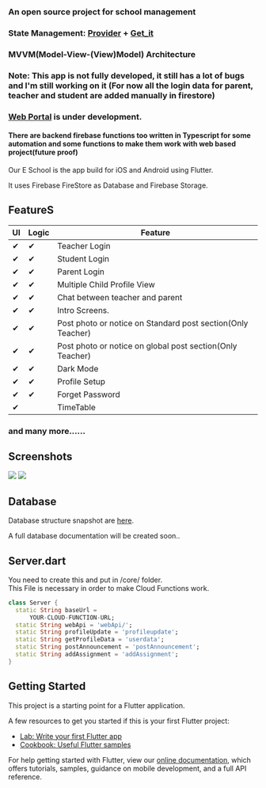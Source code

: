 

### An open source project for school management

### State Management: [Provider](https://pub.dev/packages/provider) + [Get_it](https://pub.dev/packages/get_it)

### MVVM(Model-View-(View)Model) Architecture

### Note: This app is not fully developed, it still has a lot of bugs and I'm still working on it (For now all the login data for parent, teacher and student are added manually in firestore)

### [Web Portal](https://github.com/ketanchoyal/Our-E-School-Web-Portal) is under development.

#### There are backend firebase functions too written in Typescript for some automation and some functions to make them work with web based project(future proof)

Our E School is the app build for iOS and Android using Flutter.

It uses Firebase FireStore as Database and Firebase Storage.

## FeatureS

|  UI  | Logic | Feature |
| ------ | ------ | ------|
| ✔ | ✔ | Teacher Login
| ✔ | ✔ | Student Login
| ✔ | ✔ | Parent Login
| ✔ | ✔ | Multiple Child Profile View
| ✔ | ✔ | Chat between teacher and parent
| ✔ | ✔ | Intro Screens.
| ✔ | ✔ | Post photo or notice on Standard post section(Only Teacher)
| ✔ | ✔ | Post photo or notice on global post section(Only Teacher)
| ✔ | ✔ | Dark Mode
| ✔ | ✔ | Profile Setup
| ✔ | ✔ | Forget Password
| ✔ |  | TimeTable
### and many more......

## Screenshots

<img src="https://github.com/ketanchoyal/Academic-Connect/raw/master/screenshots/Screenshot_1.png"/>

<img src="https://github.com/ketanchoyal/Academic-Connect/raw/master/screenshots/Screenshot_2.png"/>

## Database

Database structure snapshot are [here](https://github.com/ketanchoyal/Academic-Connect/raw/master/DB%20Structure).

A full database documentation will be created soon..

## Server.dart 

You need to create this and put in /core/ folder. \
This File is necessary in order to make Cloud Functions work.

```dart
class Server {
  static String baseUrl =
      YOUR-CLOUD-FUNCTION-URL;
  static String webApi = 'webApi/';
  static String profileUpdate = 'profileupdate';
  static String getProfileData = 'userdata';
  static String postAnnouncement = 'postAnnouncement';
  static String addAssignment = 'addAssignment';
}
```

## Getting Started

This project is a starting point for a Flutter application.

A few resources to get you started if this is your first Flutter project:

- [Lab: Write your first Flutter app](https://flutter.dev/docs/get-started/codelab)
- [Cookbook: Useful Flutter samples](https://flutter.dev/docs/cookbook)

For help getting started with Flutter, view our 
[online documentation](https://flutter.dev/docs), which offers tutorials, 
samples, guidance on mobile development, and a full API reference.
